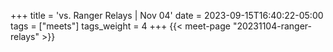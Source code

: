 +++
title = 'vs. Ranger Relays | Nov 04'
date = 2023-09-15T16:40:22-05:00
tags = ["meets"]
tags_weight = 4
+++
{{< meet-page "20231104-ranger-relays" >}}